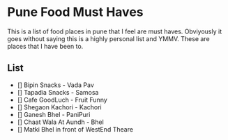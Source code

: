 # Pune Food Must Haves

This is a list of food places in pune that I feel are must haves. Obviyously it goes without saying this is a highly personal list and YMMV. These are places that I have been to.

## List

- [] Bipin Snacks - Vada Pav
- [] Tapadia Snacks - Samosa
- [] Cafe GoodLuch - Fruit Funny
- [] Shegaon Kachori - Kachori
- [] Ganesh Bhel - PaniPuri
- [] Chaat Wala At Aundh - Bhel
- [] Matki Bhel in front of WestEnd Theare